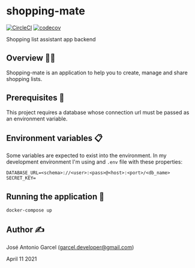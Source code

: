 # shopping-mate
[![CircleCI](https://circleci.com/gh/circleci/circleci-docs.svg?style=shield)](https://circleci.com/gh/circleci/circleci-docs)
[![codecov](https://codecov.io/gh/Garcel/shopping-mate/branch/master/graph/badge.svg?token=2J24VWKURW)](https://codecov.io/gh/Garcel/shopping-mate)

Shopping list assistant app backend

## Overview :male_detective:
Shopping-mate is an application to help you to create, manage and share shopping lists.

## Prerequisites :rotating_light:
This project requires a database whose connection url must be passed as an environment variable.

## Environment variables 📋
Some variables are expected to exist into the environment. In my development environment I'm using and `.env` file 
with these properties:
```properties
DATABASE_URL=<schema>://<user>:<pass>@<host>:<port>/<db_name>
SECRET_KEY=
```

## Running the application 🚀
```bash
docker-compose up
```

## Author :writing_hand:
José Antonio Garcel (garcel.developer@gmail.com)

April 11 2021
